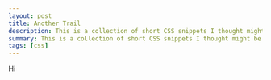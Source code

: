 ```yaml
---
layout: post
title: Another Trail
description: This is a collection of short CSS snippets I thought might be useful for beginners
summary: This is a collection of short CSS snippets I thought might be useful for beginners.
tags: [css]
---
```


Hi
